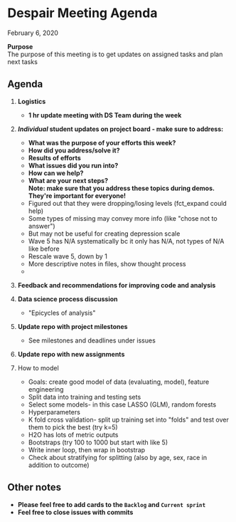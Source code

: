 # Despair Meeting Agenda

February 6, 2020

**Purpose**  
The purpose of this meeting is to get updates on assigned tasks and plan next tasks

## Agenda
1. **Logistics**
    - **1 hr update meeting with DS Team during the week**
2. **_Individual_ student updates on project board - make sure to address:**  
    - **What was the purpose of your efforts this week?**    
    - **How did you address/solve it?**  
    - **Results of efforts**  
    - **What issues did you run into?**  
    - **How can we help?**  
    - **What are your next steps?**    
   **Note:  make sure that you address these topics during demos.  They're important for everyone!**
    - Figured out that they were dropping/losing levels (fct_expand could help)
    - Some types of missing may convey more info (like "chose not to answer")
    - But may not be useful for creating depression scale
    - Wave 5 has N/A systematically bc it only has N/A, not types of N/A like before
    - Rescale wave 5, down by 1
    - More descriptive notes in files, show thought process
    - 
3. **Feedback and recommendations for improving code and analysis**
4. **Data science process discussion**  
    - "Epicycles of analysis"
    
5. **Update repo with project milestones**
    - See milestones and deadlines under issues
6. **Update repo with new assignments**
7. How to model
    - Goals: create good model of data (evaluating, model), feature engineering
    - Split data into training and testing sets
    - Select some models- in this case LASSO (GLM), random forests
    - Hyperparameters
    - K fold cross validation- split up training set into "folds" and test over them to pick the best (try k=5)
    - H2O has lots of metric outputs
    - Bootstraps (try 100 to 1000 but start with like 5)
    - Write inner loop, then wrap in bootstrap
    - Check about stratifying for splitting (also by age, sex, race in addition to outcome)
## Other notes
- **Please feel free to add cards to the `Backlog` and `Current sprint`**
- **Feel free to close issues with commits**
